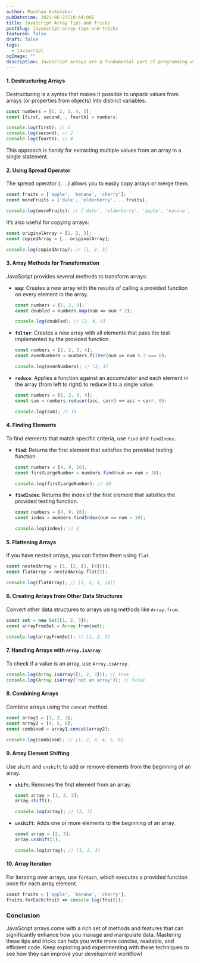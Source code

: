 ```yaml
---
author: Manthan Ankolekar
pubDatetime: 2023-06-23T10:44:00Z
title: JavaScript Array Tips and Tricks
postSlug: javascript-array-tips-and-tricks
featured: false
draft: false
tags:
  - javascript
ogImage: ""
description: JavaScript arrays are a fundamental part of programming with the language. They offer a versatile way to handle collections of data. Whether you’re a beginner or a seasoned developer, there are always new tricks to learn to make your code more efficient and expressive. Here are some valuable tips and tricks for working with arrays in JavaScript.
---
```


#### 1. **Destructuring Arrays**

Destructuring is a syntax that makes it possible to unpack values from arrays (or properties from objects) into distinct variables.

```javascript
const numbers = [1, 2, 3, 4, 5];
const [first, second, , fourth] = numbers;

console.log(first); // 1
console.log(second); // 2
console.log(fourth); // 4
```

This approach is handy for extracting multiple values from an array in a single statement.

#### 2. **Using Spread Operator**

The spread operator (`...`) allows you to easily copy arrays or merge them.

```javascript
const fruits = ['apple', 'banana', 'cherry'];
const moreFruits = ['date', 'elderberry', ...fruits];

console.log(moreFruits); // ['date', 'elderberry', 'apple', 'banana', 'cherry']
```

It’s also useful for copying arrays:

```javascript
const originalArray = [1, 2, 3];
const copiedArray = [...originalArray];

console.log(copiedArray); // [1, 2, 3]
```

#### 3. **Array Methods for Transformation**

JavaScript provides several methods to transform arrays:

- **`map`**: Creates a new array with the results of calling a provided function on every element in the array.

  ```javascript
  const numbers = [1, 2, 3];
  const doubled = numbers.map(num => num * 2);

  console.log(doubled); // [2, 4, 6]
  ```

- **`filter`**: Creates a new array with all elements that pass the test implemented by the provided function.

  ```javascript
  const numbers = [1, 2, 3, 4];
  const evenNumbers = numbers.filter(num => num % 2 === 0);

  console.log(evenNumbers); // [2, 4]
  ```

- **`reduce`**: Applies a function against an accumulator and each element in the array (from left to right) to reduce it to a single value.

  ```javascript
  const numbers = [1, 2, 3, 4];
  const sum = numbers.reduce((acc, curr) => acc + curr, 0);

  console.log(sum); // 10
  ```

#### 4. **Finding Elements**

To find elements that match specific criteria, use `find` and `findIndex`.

- **`find`**: Returns the first element that satisfies the provided testing function.

  ```javascript
  const numbers = [4, 9, 16];
  const firstLargeNumber = numbers.find(num => num > 10);

  console.log(firstLargeNumber); // 16
  ```

- **`findIndex`**: Returns the index of the first element that satisfies the provided testing function.

  ```javascript
  const numbers = [4, 9, 16];
  const index = numbers.findIndex(num => num > 10);

  console.log(index); // 2
  ```

#### 5. **Flattening Arrays**

If you have nested arrays, you can flatten them using `flat`.

```javascript
const nestedArray = [1, [2, [3, [4]]]];
const flatArray = nestedArray.flat(2);

console.log(flatArray); // [1, 2, 3, [4]]
```

#### 6. **Creating Arrays from Other Data Structures**

Convert other data structures to arrays using methods like `Array.from`.

```javascript
const set = new Set([1, 2, 3]);
const arrayFromSet = Array.from(set);

console.log(arrayFromSet); // [1, 2, 3]
```

#### 7. **Handling Arrays with `Array.isArray`**

To check if a value is an array, use `Array.isArray`.

```javascript
console.log(Array.isArray([1, 2, 3])); // true
console.log(Array.isArray('not an array')); // false
```

#### 8. **Combining Arrays**

Combine arrays using the `concat` method.

```javascript
const array1 = [1, 2, 3];
const array2 = [4, 5, 6];
const combined = array1.concat(array2);

console.log(combined); // [1, 2, 3, 4, 5, 6]
```

#### 9. **Array Element Shifting**

Use `shift` and `unshift` to add or remove elements from the beginning of an array.

- **`shift`**: Removes the first element from an array.

  ```javascript
  const array = [1, 2, 3];
  array.shift();

  console.log(array); // [2, 3]
  ```

- **`unshift`**: Adds one or more elements to the beginning of an array.

  ```javascript
  const array = [2, 3];
  array.unshift(1);

  console.log(array); // [1, 2, 3]
  ```

#### 10. **Array Iteration**

For iterating over arrays, use `forEach`, which executes a provided function once for each array element.

```javascript
const fruits = ['apple', 'banana', 'cherry'];
fruits.forEach(fruit => console.log(fruit));
```

### Conclusion

JavaScript arrays come with a rich set of methods and features that can significantly enhance how you manage and manipulate data. Mastering these tips and tricks can help you write more concise, readable, and efficient code. Keep exploring and experimenting with these techniques to see how they can improve your development workflow!
